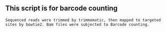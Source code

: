 ## This script is for barcode counting
    Sequenced reads were trimmed by trimmomatic, then mapped to targeted sites by bowtie2. Bam files were subjected to Barcode counting. 
